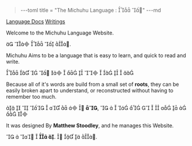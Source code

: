 >---toml
title = "The Michuhu Language :  "
>---md

[Language Docs](/language)
[Writings](/writings)

Welcome to the Michuhu Language Website.

    .

Michuhu Aims to be a language that is easy to learn, and quick to read and write.

             

Because all of it's words are build from a small set of **roots**, they can be easily broken apart to understand, or reconstructed without having to remember too much.

         ****,             

It was designed By **Matthew Stoodley**, and he manages this Website.

    ** **.    . 
